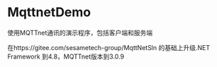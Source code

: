 # MqttnetDemo
使用MQTTnet通讯的演示程序，包括客户端和服务端

在https://gitee.com/sesametech-group/MqttNetSln 的基础上升级.NET Framework 到4.8，MQTTnet版本到3.0.9
